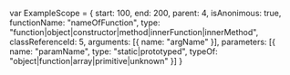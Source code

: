 
var ExampleScope = {
    start: 100,
    end: 200,
    parent: 4,
    isAnonimous: true,
    functionName: "nameOfFunction",
    type: "function|object|constructor|method|innerFunction|innerMethod",
    classReferenceId: 5,
    arguments: [{
        name: "argName"
    }],
    parameters: [{
        name: "paramName",
        type: "static|prototyped",
        typeOf: "object|function|array|primitive|unknown"
    }]
}
